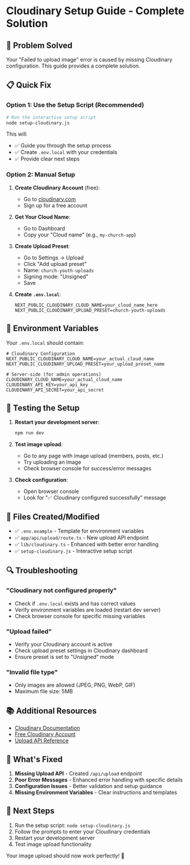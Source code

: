 # Cloudinary Setup Guide - Complete Solution

## 🚨 Problem Solved

Your "Failed to upload image" error is caused by missing Cloudinary configuration. This guide provides a complete solution.

## 📋 Quick Fix

### Option 1: Use the Setup Script (Recommended)

```bash
# Run the interactive setup script
node setup-cloudinary.js
```

This will:

- ✅ Guide you through the setup process
- ✅ Create `.env.local` with your credentials
- ✅ Provide clear next steps

### Option 2: Manual Setup

1. **Create Cloudinary Account** (free):

   - Go to [cloudinary.com](https://cloudinary.com)
   - Sign up for a free account

2. **Get Your Cloud Name**:

   - Go to Dashboard
   - Copy your "Cloud name" (e.g., `my-church-app`)

3. **Create Upload Preset**:

   - Go to Settings → Upload
   - Click "Add upload preset"
   - Name: `church-youth-uploads`
   - Signing mode: "Unsigned"
   - Save

4. **Create `.env.local`**:
   ```env
   NEXT_PUBLIC_CLOUDINARY_CLOUD_NAME=your_cloud_name_here
   NEXT_PUBLIC_CLOUDINARY_UPLOAD_PRESET=church-youth-uploads
   ```

## 🔧 Environment Variables

Your `.env.local` should contain:

```env
# Cloudinary Configuration
NEXT_PUBLIC_CLOUDINARY_CLOUD_NAME=your_actual_cloud_name
NEXT_PUBLIC_CLOUDINARY_UPLOAD_PRESET=your_upload_preset_name

# Server-side (for admin operations)
CLOUDINARY_CLOUD_NAME=your_actual_cloud_name
CLOUDINARY_API_KEY=your_api_key
CLOUDINARY_API_SECRET=your_api_secret
```

## 🧪 Testing the Setup

1. **Restart your development server**:

   ```bash
   npm run dev
   ```

2. **Test image upload**:

   - Go to any page with image upload (members, posts, etc.)
   - Try uploading an image
   - Check browser console for success/error messages

3. **Check configuration**:
   - Open browser console
   - Look for "✅ Cloudinary configured successfully" message

## 📁 Files Created/Modified

- ✅ `.env.example` - Template for environment variables
- ✅ `app/api/upload/route.ts` - New upload API endpoint
- ✅ `lib/cloudinary.ts` - Enhanced with better error handling
- ✅ `setup-cloudinary.js` - Interactive setup script

## 🔍 Troubleshooting

### "Cloudinary not configured properly"

- Check if `.env.local` exists and has correct values
- Verify environment variables are loaded (restart dev server)
- Check browser console for specific missing variables

### "Upload failed"

- Verify your Cloudinary account is active
- Check upload preset settings in Cloudinary dashboard
- Ensure preset is set to "Unsigned" mode

### "Invalid file type"

- Only images are allowed (JPEG, PNG, WebP, GIF)
- Maximum file size: 5MB

## 📚 Additional Resources

- [Cloudinary Documentation](https://cloudinary.com/documentation)
- [Free Cloudinary Account](https://cloudinary.com/users/register/free)
- [Upload API Reference](https://cloudinary.com/documentation/image_upload_api_reference)

## 🎯 What's Fixed

1. **Missing Upload API** - Created `/api/upload` endpoint
2. **Poor Error Messages** - Enhanced error handling with specific details
3. **Configuration Issues** - Better validation and setup guidance
4. **Missing Environment Variables** - Clear instructions and templates

## 🚀 Next Steps

1. Run the setup script: `node setup-cloudinary.js`
2. Follow the prompts to enter your Cloudinary credentials
3. Restart your development server
4. Test image upload functionality

Your image upload should now work perfectly! 🎉
